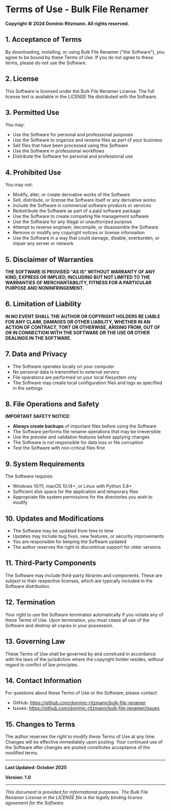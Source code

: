# Terms of Use - Bulk File Renamer

**Copyright © 2024 Dominic Ritzmann. All rights reserved.**

## 1. Acceptance of Terms

By downloading, installing, or using Bulk File Renamer ("the Software"), you agree to be bound by these Terms of Use. If you do not agree to these terms, please do not use the Software.

## 2. License

This Software is licensed under the Bulk File Renamer License. The full license text is available in the LICENSE file distributed with the Software.

## 3. Permitted Use

You may:
- Use the Software for personal and professional purposes
- Use the Software to organize and rename files as part of your business
- Sell files that have been processed using this Software
- Use the Software in professional workflows
- Distribute the Software for personal and professional use

## 4. Prohibited Use

You may not:
- Modify, alter, or create derivative works of the Software
- Sell, distribute, or license the Software itself or any derivative works
- Include the Software in commercial software products or services
- Redistribute the Software as part of a paid software package
- Use the Software to create competing file management software
- Use the Software for any illegal or unauthorized purpose
- Attempt to reverse engineer, decompile, or disassemble the Software
- Remove or modify any copyright notices or license information
- Use the Software in a way that could damage, disable, overburden, or impair any server or network

## 5. Disclaimer of Warranties

**THE SOFTWARE IS PROVIDED "AS IS" WITHOUT WARRANTY OF ANY KIND, EXPRESS OR IMPLIED, INCLUDING BUT NOT LIMITED TO THE WARRANTIES OF MERCHANTABILITY, FITNESS FOR A PARTICULAR PURPOSE AND NONINFRINGEMENT.**

## 6. Limitation of Liability

**IN NO EVENT SHALL THE AUTHOR OR COPYRIGHT HOLDERS BE LIABLE FOR ANY CLAIM, DAMAGES OR OTHER LIABILITY, WHETHER IN AN ACTION OF CONTRACT, TORT OR OTHERWISE, ARISING FROM, OUT OF OR IN CONNECTION WITH THE SOFTWARE OR THE USE OR OTHER DEALINGS IN THE SOFTWARE.**

## 7. Data and Privacy

- The Software operates locally on your computer
- No personal data is transmitted to external servers
- File operations are performed on your local filesystem only
- The Software may create local configuration files and logs as specified in the settings

## 8. File Operations and Safety

**IMPORTANT SAFETY NOTICE:**

- **Always create backups** of important files before using the Software
- The Software performs file rename operations that may be irreversible
- Use the preview and validation features before applying changes
- The Software is not responsible for data loss or file corruption
- Test the Software with non-critical files first

## 9. System Requirements

The Software requires:
- Windows 10/11, macOS 10.14+, or Linux with Python 3.8+
- Sufficient disk space for the application and temporary files
- Appropriate file system permissions for the directories you wish to modify

## 10. Updates and Modifications

- The Software may be updated from time to time
- Updates may include bug fixes, new features, or security improvements
- You are responsible for keeping the Software updated
- The author reserves the right to discontinue support for older versions

## 11. Third-Party Components

The Software may include third-party libraries and components. These are subject to their respective licenses, which are typically included in the Software distribution.

## 12. Termination

Your right to use the Software terminates automatically if you violate any of these Terms of Use. Upon termination, you must cease all use of the Software and destroy all copies in your possession.

## 13. Governing Law

These Terms of Use shall be governed by and construed in accordance with the laws of the jurisdiction where the copyright holder resides, without regard to conflict of law principles.

## 14. Contact Information

For questions about these Terms of Use or the Software, please contact:

- GitHub: https://github.com/dominic-ritzmann/bulk-file-renamer
- Issues: https://github.com/dominic-ritzmann/bulk-file-renamer/issues

## 15. Changes to Terms

The author reserves the right to modify these Terms of Use at any time. Changes will be effective immediately upon posting. Your continued use of the Software after changes are posted constitutes acceptance of the modified terms.

---

**Last Updated: October 2025**

**Version: 1.0**

---

*This document is provided for informational purposes. The Bulk File Renamer License in the LICENSE file is the legally binding license agreement for the Software.*
